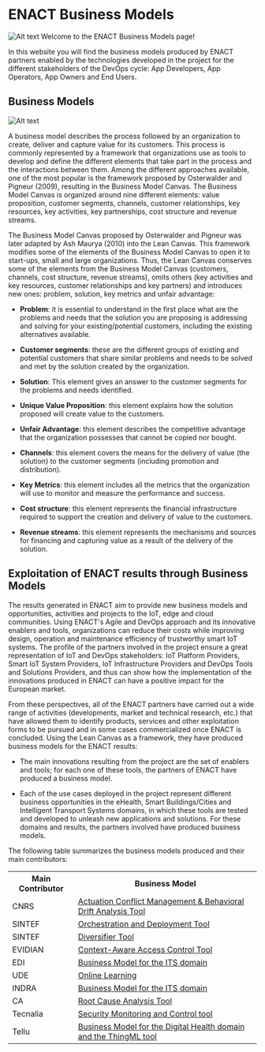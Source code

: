 # ENACT Business Models


![Alt text](https://www.enact-project.eu/img/logo-enact-blue2.png "ENACT Logo")
Welcome to the ENACT Business Models page!

In this website you will find the business models produced by ENACT partners enabled by the technologies developed in the project for the different stakeholders of the DevOps cycle: App Developers, App Operators, App Owners and End Users.

## Business Models

![Alt text](https://github.com/enactproject/ENACTBusinessModel/blob/master/BusinessModels/Images/Canvas.png?raw=true "Lean Canvas")

A business model describes the process followed by an organization to create, deliver and capture value for its customers. This process is commonly represented by a framework that organizations use as tools to develop and define the different elements that take part in the process and the interactions between them. Among the different approaches available, one of the most popular is the framework proposed by Osterwalder and Pigneur (2009), resulting in the Business Model Canvas. The Business Model Canvas is organized around nine different elements: value proposition, customer segments, channels, customer relationships, key resources, key activities, key partnerships, cost structure and revenue streams.

The Business Model Canvas proposed by Osterwalder and Pigneur was later adapted by Ash Maurya (2010) into the Lean Canvas. This framework modifies some of the elements of the Business Model Canvas to open it to start-ups, small and large organizations. Thus, the Lean Canvas conserves some of the elements from the Business Model Canvas (customers, channels, cost structure, revenue streams), omits others (key activities and key resources, customer relationships and key partners) and introduces new ones: problem, solution, key metrics and unfair advantage:

* **Problem**: it is essential to understand in the first place what are the problems and needs that the solution you are proposing is addressing and solving for your existing/potential customers, including the existing alternatives available.

* **Customer segments**: these are the different groups of existing and potential customers that share similar problems and needs to be solved and met by the solution created by the organization.

* **Solution**: This element gives an answer to the customer segments for the problems and needs identified.

* **Unique Value Proposition**: this element explains how the solution proposed will create value to the customers.

* **Unfair Advantage**: this element describes the competitive advantage that the organization possesses that cannot be copied nor bought.

* **Channels**: this element covers the means for the delivery of value (the solution) to the customer segments (including promotion and distribution).

* **Key Metrics**: this element includes all the metrics that the organization will use to monitor and measure the performance and success.

* **Cost structure**: this element represents the financial infrastructure required to support the creation and delivery of value to the customers.

* **Revenue streams**: this element represents the mechanisms and sources for financing and capturing value as a result of the delivery of the solution.

## Exploitation of ENACT results through Business Models
The results generated in ENACT aim to provide new business models and opportunities, activities and projects to the IoT, edge and cloud communities. Using ENACT's Agile and DevOps approach and its innovative enablers and tools, organizations can reduce their costs while improving design, operation and maintenance efficiency of trustworthy smart IoT systems. The profile of the partners involved in the project ensure a great representation of IoT and DevOps stakeholders: IoT Platform Providers, Smart IoT System Providers, IoT Infrastructure Providers and DevOps Tools and Solutions Providers, and thus can show how the implementation of the innovations produced in ENACT can have a positive impact for the European market.

From these perspectives, all of the ENACT partners have carried out a wide range of activities (developments, market and technical research, etc.) that have allowed them to identify products, services and other exploitation forms to be pursued and in some cases commercialized once ENACT is concluded. Using the Lean Canvas as a framework, they have produced business models for the ENACT results: 

* The main innovations resulting from the project are the set of enablers and tools; for each one of these tools, the partners of ENACT have produced a business model.

* Each of the use cases deployed in the project represent different business opportunities in the eHealth, Smart Buildings/Cities and Intelligent Transport Systems domains, in which these tools are tested and developed to unleash new applications and solutions. For these domains and results, the partners involved have produced business models.

The following table summarizes the business models produced and their main contributors:

<table class="tg">
  <tr>
    <th class="tg-yw4l"><b>Main Contributor</b></th>
    <th class="tg-yw4l"><b>Business Model</b></th>
  </tr>
  <tr>
    <td class="tg-yw4l">CNRS</td>
    <td class="tg-yw4l"> <a href= "https://enactproject.github.io/ENACT-Business-Models/BusinessModels/ACM&BDA">Actuation Conflict Management & Behavioral Drift Analysis Tool</a> </td>
  </tr>
  <tr>
    <td class="tg-yw4l">SINTEF</td>
    <td class="tg-yw4l"><a href= "https://enactproject.github.io/ENACT-Business-Models/BusinessModels/GeneSIS">Orchestration and Deployment Tool</a></td>
  </tr>
   <tr>
    <td class="tg-yw4l">SINTEF</td>
    <td class="tg-yw4l"><a href= "https://enactproject.github.io/ENACT-Business-Models/BusinessModels/Diversifier"> Diversifier Tool</a></td>
  </tr>
  <tr>
    <td class="tg-yw4l">EVIDIAN</td>
    <td class="tg-yw4l"><a href= "https://enactproject.github.io/ENACT-Business-Models/BusinessModels/CAAC">Context-Aware Access Control Tool</a></td>
  </tr>
   <tr>
    <td class="tg-yw4l">EDI</td>
    <td class="tg-yw4l"><a href= "https://enactproject.github.io/ENACT-Business-Models/BusinessModels/ITS-EDI">Business Model for the ITS domain</a></td>
  </tr>
     <tr>
    <td class="tg-yw4l">UDE</td>
    <td class="tg-yw4l"><a href= "https://enactproject.github.io/ENACT-Business-Models/BusinessModels/OnlineLearning">Online Learning</a></td>
  </tr>
     <tr>
    <td class="tg-yw4l">INDRA</td>
    <td class="tg-yw4l"><a href= "https://enactproject.github.io/ENACT-Business-Models/BusinessModels/ITS-INDRA">Business Model for the ITS domain</a></td>
  </tr>
     <tr>
    <td class="tg-yw4l">CA</td>
    <td class="tg-yw4l"><a href= "https://enactproject.github.io/ENACT-Business-Models/BusinessModels/RCA">Root Cause Analysis Tool</a></td>
  </tr>
  <tr>
    <td class="tg-yw4l">Tecnalia</td>
    <td class="tg-yw4l"><a href= "https://enactproject.github.io/ENACT-Business-Models/BusinessModels/SMC">Security Monitoring and Control tool</a></td>
  </tr>
     <tr>
    <td class="tg-yw4l">Tellu</td>
    <td class="tg-yw4l"><a href= "https://enactproject.github.io/ENACT-Business-Models/BusinessModels/eHealth&ThingML-TellU">Business Model for the  Digital Health domain and the ThingML tool</a></td>
  </tr>
</table>

